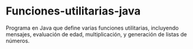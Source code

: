 # Funciones-utilitarias-java
Programa en Java que define varias funciones utilitarias, incluyendo mensajes, evaluación de edad, multiplicación, y generación de listas de números.
